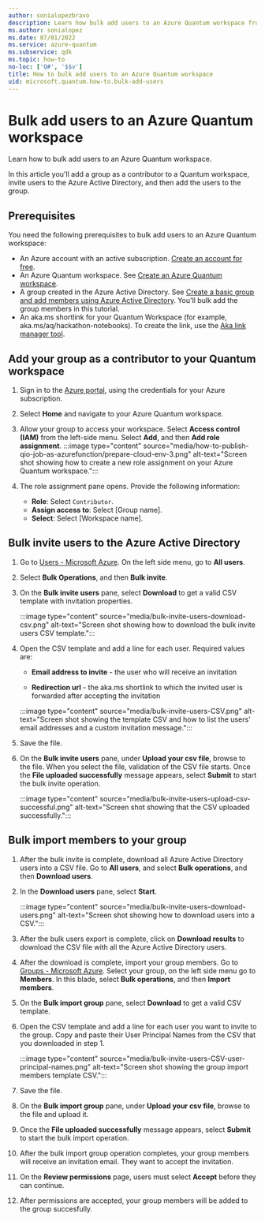 ```yaml
---
author: sonialopezbravo
description: Learn how bulk add users to an Azure Quantum workspace from a CSV file.
ms.author: sonialopez
ms.date: 07/01/2022
ms.service: azure-quantum
ms.subservice: qdk
ms.topic: how-to
no-loc: ['Q#', '$$v']
title: How to bulk add users to an Azure Quantum workspace
uid: microsoft.quantum.how-to.bulk-add-users
---
```


# Bulk add users to an Azure Quantum workspace

Learn how to bulk add users to an Azure Quantum workspace.

In this article you'll add a group as a contributor to a Quantum workspace, invite users to the Azure Active Directory, and then add the users to the group.

## Prerequisites

You need the following prerequisites to bulk add users to an Azure Quantum workspace:

- An Azure account with an active subscription. [Create an account for free](https://azure.microsoft.com/free/?WT.mc_id=A261C142F).
- An Azure Quantum workspace. See [Create an Azure Quantum workspace](xref:microsoft.quantum.how-to.workspace).
- A group created in the Azure Active Directory. See [Create a basic group and add members using Azure Active Directory](/azure/active-directory/fundamentals/active-directory-groups-create-azure-portal). You'll bulk add the group members in this tutorial.
- An aka.ms shortlink for your Quantum Workspace (for example, aka.ms/aq/hackathon-notebooks). To create the link, use the [Aka link manager tool](https://redirectiontool.trafficmanager.net/).

## Add your group as a contributor to your Quantum workspace

1. Sign in to the [Azure portal](https://portal.azure.com), using the credentials for your Azure subscription.

1. Select **Home** and navigate to your Azure Quantum workspace.

1. Allow your group to access your workspace. Select **Access control (IAM)** from the left-side menu. Select **Add**, and then **Add role assignment**.
:::image type="content" source="media/how-to-publish-qio-job-as-azurefunction/prepare-cloud-env-3.png" alt-text="Screen shot showing how to create a new role assignment on your Azure Quantum workspace.":::

1. The role assignment pane opens. Provide the following information:

    - **Role**: Select ``Contributor``.
    - **Assign access to**: Select [Group name].
    - **Select**: Select [Workspace name].


## Bulk invite users to the Azure Active Directory

1. Go to [Users - Microsoft Azure](https://portal.azure.com/#blade/Microsoft_AAD_IAM/UsersManagementMenuBlade/MsGraphUsers). On the left side menu, go to **All users**.

1. Select **Bulk Operations**, and then **Bulk invite**.

1. On the **Bulk invite users** pane, select **Download** to get a valid CSV template with invitation properties.
 
    :::image type="content" source="media/bulk-invite-users-download-csv.png" alt-text="Screen shot showing how to download the bulk invite users CSV template.":::

1. Open the CSV template and add a line for each user. Required values are:

    - **Email address to invite** - the user who will receive an invitation

    - **Redirection url** - the aka.ms shortlink to which the invited user is forwarded after accepting the invitation

    :::image type="content" source="media/bulk-invite-users-CSV.png" alt-text="Screen shot showing the template CSV and how to list the users' email addresses and a custom invitation message.":::

1. Save the file. 

1. On the **Bulk invite users** pane, under **Upload your csv file**, browse to the file. When you select the file, validation of the CSV file starts. Once the **File uploaded successfully** message appears, select **Submit** to start the bulk invite operation.

    :::image type="content" source="media/bulk-invite-users-upload-csv-successful.png" alt-text="Screen shot showing that the CSV uploaded successfully.":::

## Bulk import members to your group

1. After the bulk invite is complete, download all Azure Active Directory users into a CSV file. Go to **All users**, and select **Bulk operations**, and then **Download users**. 

1. In the **Download users** pane, select **Start**.

    :::image type="content" source="media/bulk-invite-users-download-users.png" alt-text="Screen shot showing how to download users into a CSV.":::
    
1. After the bulk users export is complete, click on **Download results** to download the CSV file with all the Azure Active Directory users.

1. After the download is complete, import your group members. Go to [Groups - Microsoft Azure](https://portal.azure.com/#blade/Microsoft_AAD_IAM/GroupsManagementMenuBlade/AllGroups). Select your group, on the left side menu go to **Members**. In this blade, select **Bulk operations**, and then **Import members**.

1. On the **Bulk import group** pane, select **Download** to get a valid CSV template.

1. Open the CSV template and add a line for each user you want to invite to the group. Copy and paste their User Principal Names from the CSV that you downloaded in step 1.

    :::image type="content" source="media/bulk-invite-users-CSV-user-principal-names.png" alt-text="Screen shot showing the group import members template CSV.":::

1. Save the file.

1. On the **Bulk import group** pane, under **Upload your csv file**, browse to the file and upload it.

1. Once the **File uploaded successfully** message appears, select **Submit** to start the bulk import operation.

1. After the bulk import group operation completes, your group members will receive an invitation email. They want to accept the invitation.

1. On the **Review permissions** page, users must select **Accept** before they can continue.

1. After permissions are accepted, your group members will be added to the group succesfully. 

